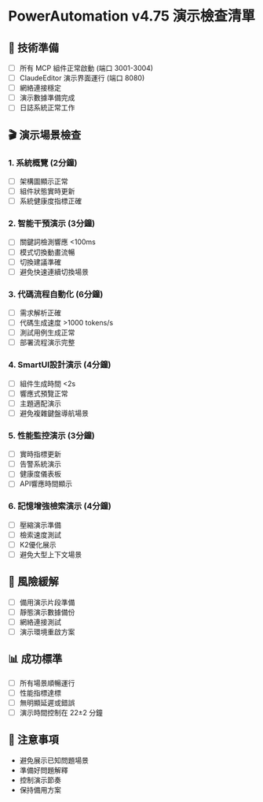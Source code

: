 # PowerAutomation v4.75 演示檢查清單

## 🔧 技術準備
- [ ] 所有 MCP 組件正常啟動 (端口 3001-3004)
- [ ] ClaudeEditor 演示界面運行 (端口 8080)
- [ ] 網絡連接穩定
- [ ] 演示數據準備完成
- [ ] 日誌系統正常工作

## 🎬 演示場景檢查

### 1. 系統概覽 (2分鐘)
- [ ] 架構圖顯示正常
- [ ] 組件狀態實時更新
- [ ] 系統健康度指標正確

### 2. 智能干預演示 (3分鐘)
- [ ] 關鍵詞檢測響應 <100ms
- [ ] 模式切換動畫流暢
- [ ] 切換建議準確
- [ ] 避免快速連續切換場景

### 3. 代碼流程自動化 (6分鐘)
- [ ] 需求解析正確
- [ ] 代碼生成速度 >1000 tokens/s
- [ ] 測試用例生成正常
- [ ] 部署流程演示完整

### 4. SmartUI設計演示 (4分鐘)
- [ ] 組件生成時間 <2s
- [ ] 響應式預覽正常
- [ ] 主題適配演示
- [ ] 避免複雜鍵盤導航場景

### 5. 性能監控演示 (3分鐘)
- [ ] 實時指標更新
- [ ] 告警系統演示
- [ ] 健康度儀表板
- [ ] API響應時間顯示

### 6. 記憶增強檢索演示 (4分鐘)
- [ ] 壓縮演示準備
- [ ] 檢索速度測試
- [ ] K2優化展示
- [ ] 避免大型上下文場景

## 🚨 風險緩解
- [ ] 備用演示片段準備
- [ ] 靜態演示數據備份
- [ ] 網絡連接測試
- [ ] 演示環境重啟方案

## 📊 成功標準
- [ ] 所有場景順暢運行
- [ ] 性能指標達標
- [ ] 無明顯延遲或錯誤
- [ ] 演示時間控制在 22±2 分鐘

## 📝 注意事項
- 避免展示已知問題場景
- 準備好問題解釋
- 控制演示節奏
- 保持備用方案
